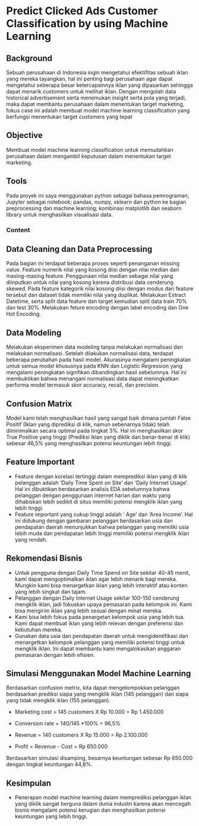 # Predict Clicked Ads Customer Classification by using Machine Learning
## Background
Sebuah perusahaan di Indonesia ingin mengetahui efektifitas sebuah iklan yang mereka tayangkan, hal ini penting bagi perusahaan agar dapat mengetahui seberapa besar ketercapainnya iklan yang dipasarkan sehingga dapat menarik customers untuk melihat iklan.
Dengan mengolah data historical advertisement serta menemukan insight serta pola yang terjadi, maka dapat membantu perusahaan dalam menentukan target marketing, fokus case ini adalah membuat model machine learning classification yang berfungsi menentukan target customers yang tepat

## Objective

Membuat model machine learning classification untuk memudahkan perusahaan dalam mengambil keputusan dalam menentukan target marketing.

## Tools
Pada proyek ini saya menggunakan python sebagai bahasa pemrograman; Jupyter sebagai notebook; pandas, numpy, sklearn dan python ke bagian preprocessing dan machine learning; kombinasi matplotlib dan seaborn library untuk menghasilkan visualisasi data.

### Content
## Data Cleaning dan Data Preprocessing
Pada bagian ini terdapat beberapa proses seperti penanganan missing value. Feature numerik nilai yang kosong diisi dengan nilai median dari masing-masing feature. Penggunaan nilai median sebagai nilai yang diinputkan untuk nilai yang kosong karena distribusi data cenderung skewed. Pada feature kategorik nilai kosong diisi dengan modus dari feature tersebut dan dataset tidak memiliki nilai yang duplikat. Melakukan Extract Datetime, serta split data feature dan target kemudian split data train 70%  dan test  30%. Melakukan feture encoding dengan label encoding dan One Hot Encoding.

## Data Modeling
Melakukan eksperimen data modeling tanpa melakukan normalisasi dan melakukan normalisasi. Setelah dilakukan normalisasi data, terdapat beberapa perubahan pada hasil model. Akurasinya mengalami peningkatan untuk semua model khususnya pada KNN dan Logistic Regression yang mengalami peningkatan signifikan dibandingkan hasil sebelumnya. Hal ini membuktikan bahwa menangani normalisasi data dapat meningkatkan performa model termasuk skor accuracy, recall, dan precision.

## Confusion Matrix
Model kami telah menghasilkan hasil yang sangat baik dimana jumlah False Positif (Iklan yang diprediksi di klik, namun sebenarnya tidak) telah diminimalkan secara optimal pada tingkat 3%. Hal ini menghasilkan skor True Positive yang tinggi (Prediksi iklan yang diklik dan benar-benar di klik) sebesar 46,5% yang menghasilkan potensi keuntungan lebih tinggi.

## Feature Important
- Feature dengan korelasi tertinggi dalam memprediksi iklan yang di klik pelanggan adalah ‘Daily Time Spent on Site’ dan ‘Daily Internet Usage’. Hal ini dibuktikan berdasarkan analisis EDA sebelumnya bahwa pelanggan dengan penggunaan internet harian dan waktu yang dihabiskan lebih sedikit di situs memiliki potensi mengklik iklan yang lebih tinggi.
- Feature important yang cukup tinggi adalah ‘ Age’ dan ‘Area Income’. Hal ini didukung dengan gambaran pelanggan berdasarkan usia dan pendapatan daerah menunjukkan bahwa pelanggan yang memiliki usia lebih muda dan pendapatan lebih tinggi memiliki potensi mengklik iklan yang rendah.

## Rekomendasi Bisnis 
- Untuk pengguna dengan Daily Time Spend on Site sekitar 40-45 menit, kami dapat mengoptimalkan iklan agar lebih menarik bagi mereka. Mungkin kami bisa menargetkan iklan yang lebih interaktif atau konten yang lebih singkat dan tajam.
- Pelanggan dengan Daily Internet Usage sekitar 100-150 cenderung mengklik iklan, jadi fokuskan upaya pemasaran pada kelompok ini. Kami bisa mengirim iklan yang lebih sesuai dengan minat mereka.
- Kami bisa lebih fokus pada penargetan kelompok usia yang lebih tua. Kami dapat membuat iklan yang lebih relevan dengan preferensi dan kebutuhan mereka.
- Gunakan data usia dan pendapatan daerah untuk mengidentifikasi dan menargetkan kelompok pelanggan yang memiliki potensi tinggi untuk mengklik iklan. Ini dapat membantu kami mengalokasikan anggaran pemasaran dengan lebih efisien.

## Simulasi Menggunakan Model Machine Learning
Berdasarkan confusion metrix, kita dapat mengelompokkan pelanggan berdasarkan prediksi siapa yang mengklik iklan (145 pelanggan) dan siapa yang tidak mengklik iklan (155 pelanggan).

- Marketing cost = 145 customers X Rp 10.000 = Rp 1.450.000

- Conversion rate = 140/145 *100% = 96,5%

- Revenue = 140 customers X Rp 15.000 = Rp 2.100.000

- Profit = Revenue - Cost = Rp 650.000

Berdasarkan simulasi disamping, besarnya keuntungan sebesar Rp 650.000 dengan tingkat keuntungan 44,8%.

## Kesimpulan
- Penerapan model machine learning dalam memprediksi pelanggan iklan yang diklik sangat berguna dalam dunia industri karena akan mencegah bisnis mengalami potensi kerugian dan menghasilkan potensi keuntungan yang lebih tinggi.
